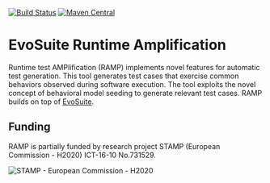 [![Build Status](https://travis-ci.com/STAMP-project/evosuite-ramp.svg?branch=master)](https://travis-ci.com/STAMP-project/evosuite-ramp)
[![Maven Central](https://img.shields.io/maven-central/v/eu.stamp-project/evosuite.svg?label=Maven%20Central)](https://search.maven.org/search?q=g:%22eu.stamp-project%22%20AND%20a:%22evosuite%22)

# EvoSuite Runtime Amplification

Runtime test AMPlification (RAMP) implements novel features for automatic test generation. This tool generates test cases that exercise common behaviors observed during software execution. The tool exploits the novel concept of behavioral model seeding to generate relevant test cases. RAMP builds on top of [EvoSuite](http://www.evosuite.org).

## Funding

RAMP is partially funded by research project STAMP (European Commission - H2020) ICT-16-10 No.731529.

![STAMP - European Commission - H2020](https://raw.githubusercontent.com/STAMP-project/botsing/master/docs/assets/logo_readme_md.png)


